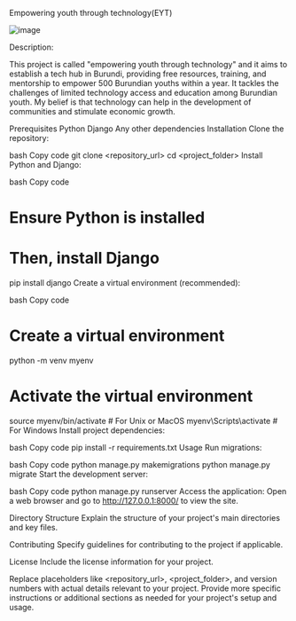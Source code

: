 Empowering youth through technology(EYT)

![image](https://github.com/Ericanshimir/EYT/assets/109414922/8ea8d642-ff68-4353-8534-ee8208650362)

Description:

This project is called "empowering youth through technology" and it aims to establish a tech hub in Burundi, providing free resources, training, and mentorship to empower 500 Burundian youths within a year. It tackles the challenges of limited technology access and education among Burundian youth. My belief is that technology can help in the development of communities and stimulate economic growth.



Prerequisites
Python 
Django 
Any other dependencies
Installation
Clone the repository:

bash
Copy code
git clone <repository_url>
cd <project_folder>
Install Python and Django:

bash
Copy code
# Ensure Python is installed
# Then, install Django
pip install django
Create a virtual environment (recommended):

bash
Copy code
# Create a virtual environment
python -m venv myenv

# Activate the virtual environment
source myenv/bin/activate   # For Unix or MacOS
myenv\Scripts\activate       # For Windows
Install project dependencies:

bash
Copy code
pip install -r requirements.txt
Usage
Run migrations:

bash
Copy code
python manage.py makemigrations
python manage.py migrate
Start the development server:

bash
Copy code
python manage.py runserver
Access the application:
Open a web browser and go to http://127.0.0.1:8000/ to view the site.

Directory Structure
Explain the structure of your project's main directories and key files.

Contributing
Specify guidelines for contributing to the project if applicable.

License
Include the license information for your project.

Replace placeholders like <repository_url>, <project_folder>, and version numbers with actual details relevant to your project. Provide more specific instructions or additional sections as needed for your project's setup and usage.
